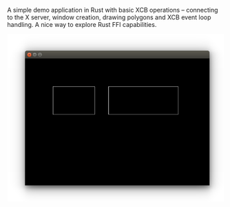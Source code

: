 A simple demo application in Rust with basic XCB operations – connecting to the X server, window creation, drawing polygons and XCB event loop handling. A nice way to explore Rust FFI capabilities.


![XCB Window](img/xcb-window.png)
